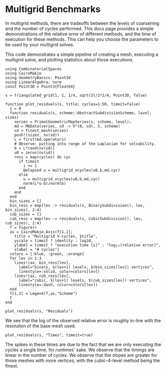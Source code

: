 # Multigrid Benchmarks

In multigrid methods, there are tradeoffs between the levels of coarsening and the number of cycles performed. This docs page provides a simple demonstrations of the relative error of different methods, and the time of execution for these methods. This can help you choose the parameters to be used by your multigrid solves.

This code demonstrates a simple pipeline of creating a mesh, executing a multigrid solve, and plotting statistics about those executions.

```@example MG
using CombinatorialSpaces
using CairoMakie
using GeometryBasics: Point3d
using LinearAlgebra: norm
const Point3D = Point3{Float64}

s = triangulated_grid(1, 1, 1/4, sqrt(3)/2*1/4, Point3D, false)

function plot_residuals(s, title; cycles=1:50, timeit=false)
  i = 0
  function residuals(s, scheme::AbstractSubdivisionScheme, level, sizes)
    series = PrimalGeometricMapSeries(s, scheme, level);
    md = MGData(series, sd -> ∇²(0, sd), 3, scheme)
    sd = finest_mesh(series)
    push!(sizes, nv(sd))
    L = first(md.operators)
    # Observe: putting into range of the Laplacian for solvability.
    b = L*rand(nv(sd))
    u0 = zeros(nv(sd))
    ress = map(cycles) do cyc
      if timeit
        i += 1
        @elapsed u = multigrid_vcycles(u0,b,md,cyc)
      else
        u = multigrid_vcycles(u0,b,md,cyc)
        norm(L*u-b)/norm(b)
      end
    end
  end
  bin_sizes = []
  bin_ress = map(lev -> residuals(s, BinarySubdivision(), lev, bin_sizes), 2:4)
  cub_sizes = []
  cub_ress = map(lev -> residuals(s, CubicSubdivision(), lev, cub_sizes), 2:4)
  f = Figure()
  ax = CairoMakie.Axis(f[1,1];
    title = "Multigrid V-cycles, $title",
    yscale = timeit ? identity : log10,
    ylabel = timeit ? "execution time [s]" : "log₁₀(relative error)",
    xlabel = "# cycles")
  colors = [:blue, :green, :orange]
  for lev in 1:3
    lines!(ax, bin_ress[lev],
      label="binary, $(lev+1) levels, $(bin_sizes[lev]) vertices",
      linestyle=:solid, color=colors[lev])
    lines!(ax, cub_ress[lev],
      label="cubic, $(lev+1) levels, $(cub_sizes[lev]) vertices",
      linestyle=:dash, color=colors[lev])
  end
  f[1,2] = Legend(f,ax,"Scheme")
  f
end
```

```@example MG
plot_residuals(s, "Residuals")
```

We see that the log of the observed relative error is roughly in-line with the resolution of the base mesh used.

```@example MG
plot_residuals(s, "Times", timeit=true)
```

The spikes in these times are due to the fact that we are only executing the cycles a single time, for runtimes' sake. We observe that the timings are linear in the number of cycles. We observe that the slopes are greater for those meshes with more vertices, with the cubic-4-level method being the finest.

